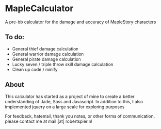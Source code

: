 # MapleCalculator
A pre-bb calculator for the damage and accuracy of MapleStory characters

## To do:

- General thief damage calculation
- General warrior damage calculation
- General pirate damage calculation
- Lucky seven / triple throw skill damage calculation
- Clean up code / minify

## About

This calculator has started as a project of mine to create a better understanding of Jade, Sass and Javascript. In addition to this, I also implemented jquery on a large scale for exploring purposes

For feedback, hatemail, thank you notes, or other forms of communication, please contact me at mail [at] robertspier.nl
